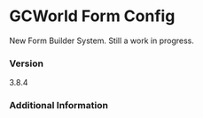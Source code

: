 # GCWorld Form Config

New Form Builder System.  Still a work in progress.




### Version
3.8.4

### Additional Information
